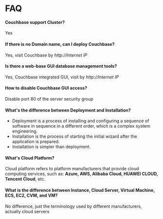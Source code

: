 # FAQ

#### Couchbase support Cluster?

Yes

#### If there is no Domain name, can I deploy Couchbase?

Yes, visit Couchbase by *http://Internet IP*

#### Is there a web-base GUI database management tools?

Yes, Couchbase integrated GUI, visit by *http://Internet IP*

#### How to disable Couchbase GUI access?

Disable port 80 of the server security group

#### What's the difference between Deployment and Installation?

- Deployment is a process of installing and configuring a sequence of software in sequence in a different order, which is a complex system engineering.  
- Installation is the process of starting the initial wizard after the application is prepared.  
- Installation is simpler than deployment. 

#### What's Cloud Platform?

Cloud platform refers to platform manufacturers that provide cloud computing services, such as: **Azure, AWS, Alibaba Cloud, HUAWEI CLOUD, Tencent Cloud**, etc.

#### What is the difference between Instance, Cloud Server, Virtual Machine, ECS, EC2, CVM, and VM?

No difference, just the terminology used by different manufacturers, actually cloud servers